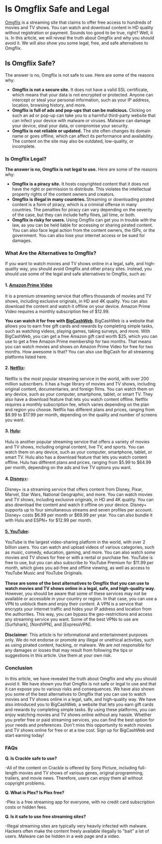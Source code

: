 # Is Omgflix Safe and Legal
<!-- wp:paragraph -->
<p><a href="https://www1.omgflix.com/">Omgflix</a> is a streaming site that claims to offer free access to hundreds of movies and TV shows. You can watch and download content in HD quality without registration or payment. Sounds too good to be true, right? Well, it is. In this article, we will reveal the truth about Omgflix and why you should avoid it. We will also show you some legal, free, and safe alternatives to Omgflix.</p>
<!-- /wp:paragraph -->

<!-- wp:heading -->
<h2>Is Omgflix Safe?</h2>
<!-- /wp:heading -->

<!-- wp:paragraph -->
<p>The answer is no, Omgflix is not safe to use. Here are some of the reasons why:</p>
<!-- /wp:paragraph -->

<!-- wp:list -->
<ul><li><strong>Omgflix is not a secure site.</strong> It does not have a valid SSL certificate, which means that your data is not encrypted or protected. Anyone can intercept or steal your personal information, such as your IP address, location, browsing history, and more.</li><li><strong>Omgflix is full of ads and pop-ups that can be malicious. </strong>Clicking on such an ad or pop-up can take you to a harmful third-party website that can infect your device with malware or viruses. Malware can damage your device, steal your data, or compromise your security.</li><li><strong>Omgflix is not reliable or updated.</strong> The site often changes its domain name or goes offline, which can affect its performance and availability. The content on the site may also be outdated, low-quality, or incomplete.</li></ul>
<!-- /wp:list -->

<!-- wp:heading {"level":3} -->
<h3>Is Omgflix Legal?</h3>
<!-- /wp:heading -->

<!-- wp:paragraph -->
<p><strong>The answer is no, Omgflix is not legal to use.</strong> Here are some of the reasons why:</p>
<!-- /wp:paragraph -->

<!-- wp:list -->
<ul><li><strong>Omgflix is a piracy site.</strong> It hosts copyrighted content that it does not have the right or permission to distribute. This violates the intellectual property rights of the content owners and creators.</li><li><strong>Omgflix is illegal in many countries. </strong>Streaming or downloading pirated content is a form of piracy, which is a criminal offense in many countries. The penalties for piracy can vary depending on the severity of the case, but they can include hefty fines, jail time, or both.</li><li><strong>Omgflix is risky for users. </strong>Using Omgflix can get you in trouble with the law, as you can be held liable for accessing or sharing pirated content. You can also face legal action from the content owners, the ISPs, or the government. You can also lose your internet access or be sued for damages.</li></ul>
<!-- /wp:list -->

<!-- wp:heading {"level":3} -->
<h3>What Are the Alternatives to Omgflix?</h3>
<!-- /wp:heading -->

<!-- wp:paragraph -->
<p>If you want to watch movies and TV shows online in a legal, safe, and high-quality way, you should avoid Omgflix and other piracy sites. Instead, you should use some of the legal and safe alternatives to Omgflix, such as:</p>
<!-- /wp:paragraph -->

<!-- wp:heading {"level":4} -->
<h4>1. <a href="https://www.primevideo.com/">Amazon Prime Video</a></h4>
<!-- /wp:heading -->

<!-- wp:paragraph -->
<p>It is a premium streaming service that offers thousands of movies and TV shows, including exclusive originals, in HD and 4K quality. You can also download the content and watch it offline on your device. Amazon Prime Video requires a monthly subscription fee of $12.99.</p>
<!-- /wp:paragraph -->

<!-- wp:paragraph -->
<p><strong>You can watch it for free with <a href="https://bigcashweb.com/">BigCashWeb</a>. </strong>BigCashWeb is a website that allows you to earn free gift cards and rewards by completing simple tasks, such as watching videos, playing games, taking surveys, and more. With BigCashWeb, you can get a free Amazon gift card worth $25, which you can use to get a free Amazon Prime membership for two months. That means you can watch movies and shows on Amazon Prime Video for free for two months. How awesome is that? You can also use BigCash for all streaming platforms listed here.</p>
<!-- /wp:paragraph -->

<!-- wp:heading {"level":4} -->
<h4>2. <a href="https://www.netflix.com/">Netflix</a>: </h4>
<!-- /wp:heading -->

<!-- wp:paragraph -->
<p>Netflix is the most popular streaming service in the world, with over 200 million subscribers. It has a huge library of movies and TV shows, including original content, documentaries, and foreign films. You can watch them on any device, such as your computer, smartphone, tablet, or smart TV. They also have a download feature that lets you watch content offline. Netflix requires a monthly subscription fee, which varies depending on the plan and region you choose. Netflix has different plans and prices, ranging from $8.99 to $17.99 per month, depending on the quality and number of screens you want.</p>
<!-- /wp:paragraph -->

<!-- wp:heading {"level":4} -->
<h4>3. <a href="https://www.hulu.com/">Hulu</a>: </h4>
<!-- /wp:heading -->

<!-- wp:paragraph -->
<p>Hulu is another popular streaming service that offers a variety of movies and TV shows, including original content, live TV, and sports. You can watch them on any device, such as your computer, smartphone, tablet, or smart TV. Hulu also has a download feature that lets you watch content offline. Hulu has different plans and prices, ranging from $5.99 to $64.99 per month, depending on the ads and live TV options you want.</p>
<!-- /wp:paragraph -->

<!-- wp:heading {"level":4} -->
<h4>4. <a href="https://www.hotstar.com/in/home?ref=%2Fin">Disney+</a>:</h4>
<!-- /wp:heading -->

<!-- wp:paragraph -->
<p>Disney+ is a streaming service that offers content from Disney, Pixar, Marvel, Star Wars, National Geographic, and more. You can watch movies and TV shows, including exclusive originals, in HD and 4K quality. You can also download the content and watch it offline on your device. Disney+ supports up to four simultaneous streams and seven profiles per account. Disney+ costs $6.99 per month or $69.99 per year. You can also bundle it with Hulu and ESPN+ for $12.99 per month.</p>
<!-- /wp:paragraph -->

<!-- wp:heading {"level":4} -->
<h4><a href="https://www.youtube.com/">5. YouTube</a>: </h4>
<!-- /wp:heading -->

<!-- wp:paragraph -->
<p>YouTube is the largest video-sharing platform in the world, with over 2 billion users. You can watch and upload videos of various categories, such as music, comedy, education, gaming, and more. You can also watch some movies and TV shows for free or with a rental or purchase fee. YouTube is free to use, but you can also subscribe to YouTube Premium for $11.99 per month, which gives you ad-free and offline viewing, as well as access to YouTube Music and YouTube Originals.<br><br><strong>These are some of the best alternatives to Omgflix that you can use to watch movies and TV shows online in a legal, safe, and high-quality way.</strong> However, you should be aware that some of these services may not be available or accessible in your country or region. In that case, you can use a VPN to unblock them and enjoy their content. A VPN is a service that encrypts your internet traffic and hides your IP address and location from the authorities. This way, you can bypass the geo-restrictions and access any streaming service you want. Some of the best VPNs to use are [Surfshark], [NordVPN], and [ExpressVPN].<br><br><strong>Disclaimer</strong>: This article is for informational and entertainment purposes only. We do not endorse or promote any illegal or unethical activities, such as using pirated content, hacking, or malware. We are not responsible for any damages or losses that may result from following the tips or suggestions in this article. Use them at your own risk.</p>
<!-- /wp:paragraph -->

<!-- wp:heading {"level":3} -->
<h3>Conclusion</h3>
<!-- /wp:heading -->

<!-- wp:paragraph -->
<p>In this article, we have revealed the truth about Omgflix and why you should avoid it. We have shown you that Omgflix is not safe or legal to use and that it can expose you to various risks and consequences. We have also shown you some of the best alternatives to Omgflix that you can use to watch movies and TV shows online in a legal, safe, and high-quality way. We have also introduced you to BigCashWeb, a website that lets you earn gift cards and rewards by completing simple tasks. By using these platforms, you can enjoy watching movies and TV shows online without any hassle. Whether you prefer free or paid streaming services, you can find the best option for your needs and preferences. Don't miss this opportunity to watch movies and TV shows online for free or at a low cost. Sign up for BigCashWeb and start earning today!</p>
<!-- /wp:paragraph -->

<!-- wp:heading {"level":3} -->
<h3>FAQs</h3>
<!-- /wp:heading -->

<!-- wp:paragraph -->
<p><strong>Q. Is Crackle safe to use?</strong></p>
<!-- /wp:paragraph -->

<!-- wp:paragraph -->
<p>-All of the content on Crackle is offered by Sony Picture, including full-length movies and TV shows of various genes, original programming, trailers, and movie news. Therefore, users can enjoy them all without copyright problems.</p>
<!-- /wp:paragraph -->

<!-- wp:paragraph -->
<p><strong>Q. What is Plex? Is Plex free? </strong></p>
<!-- /wp:paragraph -->

<!-- wp:paragraph -->
<p>-Plex is a free streaming app for everyone, with no credit card subscription costs or hidden fees.</p>
<!-- /wp:paragraph -->

<!-- wp:paragraph -->
<p><strong>Q. Is it safe to use free streaming sites?</strong></p>
<!-- /wp:paragraph -->

<!-- wp:paragraph -->
<p>-Illegal streaming sites are typically very heavily infected with malware. Hackers often make the content freely available illegally to "bait" a lot of users. Malware can be hidden in a web page and a video.<br><br><br></p>
<!-- /wp:paragraph -->
